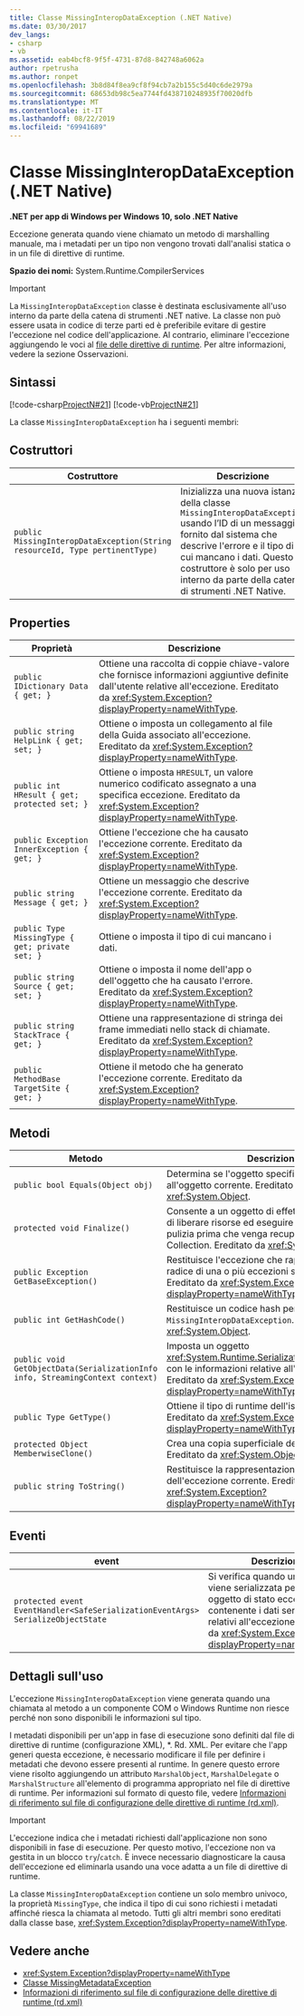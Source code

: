 ```yaml
---
title: Classe MissingInteropDataException (.NET Native)
ms.date: 03/30/2017
dev_langs:
- csharp
- vb
ms.assetid: eab4bcf8-9f5f-4731-87d8-842748a6062a
author: rpetrusha
ms.author: ronpet
ms.openlocfilehash: 3b8d84f8ea9cf8f94cb7a2b155c5d40c6de2979a
ms.sourcegitcommit: 68653db98c5ea7744fd438710248935f70020dfb
ms.translationtype: MT
ms.contentlocale: it-IT
ms.lasthandoff: 08/22/2019
ms.locfileid: "69941689"
---
```

# <a name="missinginteropdataexception-class-net-native"></a>Classe MissingInteropDataException (.NET Native)
**.NET per app di Windows per Windows 10, solo .NET Native**  
  
 Eccezione generata quando viene chiamato un metodo di marshalling manuale, ma i metadati per un tipo non vengono trovati dall'analisi statica o in un file di direttive di runtime.  
  
 **Spazio dei nomi:** System.Runtime.CompilerServices  
  
> [!IMPORTANT]
> La `MissingInteropDataException` classe è destinata esclusivamente all'uso interno da parte della catena di strumenti .NET native. La classe non può essere usata in codice di terze parti ed è preferibile evitare di gestire l'eccezione nel codice dell'applicazione. Al contrario, eliminare l'eccezione aggiungendo le voci al [file delle direttive di runtime](../../../docs/framework/net-native/runtime-directives-rd-xml-configuration-file-reference.md). Per altre informazioni, vedere la sezione Osservazioni.  
  
## <a name="syntax"></a>Sintassi  
 [!code-csharp[ProjectN#21](../../../samples/snippets/csharp/VS_Snippets_CLR/projectn/cs/missinginteropdataexception_syntax1.cs#21)]
 [!code-vb[ProjectN#21](../../../samples/snippets/visualbasic/VS_Snippets_CLR/projectn/vb/missinginteropdataexception_syntax1.vb#21)]  
  
 La classe `MissingInteropDataException` ha i seguenti membri:  
  
## <a name="constructors"></a>Costruttori  
  
|Costruttore|Descrizione|  
|-----------------|-----------------|  
|`public MissingInteropDataException(String resourceId, Type pertinentType)`|Inizializza una nuova istanza della classe `MissingInteropDataException` usando l’ID di un messaggio fornito dal sistema che descrive l'errore e il tipo di cui mancano i dati. Questo costruttore è solo per uso interno da parte della catena di strumenti .NET Native.|  
  
## <a name="properties"></a>Properties  
  
|Proprietà|Descrizione|  
|--------------|-----------------|  
|`public IDictionary Data { get; }`|Ottiene una raccolta di coppie chiave-valore che fornisce informazioni aggiuntive definite dall'utente relative all'eccezione. Ereditato da <xref:System.Exception?displayProperty=nameWithType>.|  
|`public string HelpLink { get; set; }`|Ottiene o imposta un collegamento al file della Guida associato all'eccezione. Ereditato da <xref:System.Exception?displayProperty=nameWithType>.|  
|`public int HResult { get; protected set; }`|Ottiene o imposta `HRESULT`, un valore numerico codificato assegnato a una specifica eccezione. Ereditato da <xref:System.Exception?displayProperty=nameWithType>.|  
|`public Exception InnerException { get; }`|Ottiene l'eccezione che ha causato l'eccezione corrente. Ereditato da <xref:System.Exception?displayProperty=nameWithType>.|  
|`public string Message { get; }`|Ottiene un messaggio che descrive l'eccezione corrente. Ereditato da <xref:System.Exception?displayProperty=nameWithType>.|  
|`public Type MissingType { get; private set; }`|Ottiene o imposta il tipo di cui mancano i dati.|  
|`public string Source { get; set; }`|Ottiene o imposta il nome dell'app o dell'oggetto che ha causato l'errore. Ereditato da <xref:System.Exception?displayProperty=nameWithType>.|  
|`public string StackTrace { get; }`|Ottiene una rappresentazione di stringa dei frame immediati nello stack di chiamate. Ereditato da <xref:System.Exception?displayProperty=nameWithType>.|  
|`public MethodBase TargetSite { get; }`|Ottiene il metodo che ha generato l'eccezione corrente. Ereditato da <xref:System.Exception?displayProperty=nameWithType>.|  
  
## <a name="methods"></a>Metodi  
  
|Metodo|Descrizione|  
|------------|-----------------|  
|`public bool Equals(Object obj)`|Determina se l'oggetto specificato è uguale all'oggetto corrente.  Ereditato da <xref:System.Object>.|  
|`protected void Finalize()`|Consente a un oggetto di effettuare un tentativo di liberare risorse ed eseguire altre operazioni di pulizia prima che venga recuperato da Garbage Collection. Ereditato da <xref:System.Object>.|  
|`public Exception GetBaseException()`|Restituisce l'eccezione che rappresenta la causa radice di una o più eccezioni successive. Ereditato da <xref:System.Exception?displayProperty=nameWithType>.|  
|`public int GetHashCode()`|Restituisce un codice hash per un'istanza `MissingInteropDataException`.   Ereditato da <xref:System.Object>.|  
|`public void GetObjectData(SerializationInfo info, StreamingContext context)`|Imposta un oggetto <xref:System.Runtime.Serialization.SerializationInfo> con le informazioni relative all'eccezione.  Ereditato da <xref:System.Exception?displayProperty=nameWithType>.|  
|`public Type GetType()`|Ottiene il tipo di runtime dell'istanza corrente. Ereditato da <xref:System.Exception?displayProperty=nameWithType>.|  
|`protected Object MemberwiseClone()`|Crea una copia superficiale dell'oggetto corrente. Ereditato da <xref:System.Object>.|  
|`public string ToString()`|Restituisce la rappresentazione di stringa dell'eccezione corrente. Ereditato da <xref:System.Exception?displayProperty=nameWithType>.|  
  
## <a name="events"></a>Eventi  
  
|event|Descrizione|  
|-----------|-----------------|  
|`protected event EventHandler<SafeSerializationEventArgs> SerializeObjectState`|Si verifica quando un'eccezione viene serializzata per creare un oggetto di stato eccezione contenente i dati serializzati relativi all'eccezione. Ereditato da <xref:System.Exception?displayProperty=nameWithType>.|  
  
## <a name="usage-details"></a>Dettagli sull'uso  
 L'eccezione `MissingInteropDataException` viene generata quando una chiamata al metodo a un componente COM o Windows Runtime non riesce perché non sono disponibili le informazioni sul tipo.  
  
 I metadati disponibili per un'app in fase di esecuzione sono definiti dal file di direttive di runtime (configurazione XML), \*. Rd. XML. Per evitare che l'app generi questa eccezione, è necessario modificare il file per definire i metadati che devono essere presenti al runtime. In genere questo errore viene risolto aggiungendo un attributo `MarshalObject`, `MarshalDelegate` o `MarshalStructure` all'elemento di programma appropriato nel file di direttive di runtime. Per informazioni sul formato di questo file, vedere [Informazioni di riferimento sul file di configurazione delle direttive di runtime (rd.xml)](../../../docs/framework/net-native/runtime-directives-rd-xml-configuration-file-reference.md).  
  
> [!IMPORTANT]
> L'eccezione indica che i metadati richiesti dall'applicazione non sono disponibili in fase di esecuzione. Per questo motivo, l'eccezione non va gestita in un blocco `try`/`catch`. È invece necessario diagnosticare la causa dell'eccezione ed eliminarla usando una voce adatta a un file di direttive di runtime.  
  
 La classe `MissingInteropDataException` contiene un solo membro univoco, la proprietà `MissingType`, che indica il tipo di cui sono richiesti i metadati affinché riesca la chiamata al metodo. Tutti gli altri membri sono ereditati dalla classe base, <xref:System.Exception?displayProperty=nameWithType>.  
  
## <a name="see-also"></a>Vedere anche

- <xref:System.Exception?displayProperty=nameWithType>
- [Classe MissingMetadataException](../../../docs/framework/net-native/missingmetadataexception-class-net-native.md)
- [Informazioni di riferimento sul file di configurazione delle direttive di runtime (rd.xml)](../../../docs/framework/net-native/runtime-directives-rd-xml-configuration-file-reference.md)
